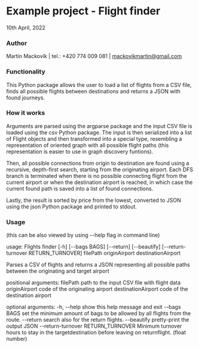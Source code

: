 # Example project - Flight finder

10th April, 2022

### Author
Martin Mackovík | tel.: +420 774 009 081 | mackovikmartin@gmail.com

### Functionality

This Python package allows the user to load a list of flights from a CSV file, finds all possible flights between destinations and returns a JSON with found journeys.

### How it works

Arguments are parsed using the argparse package and the input CSV file is loaded using the csv Python package. The input is then serialized into a list of Flight objects and then transformed into a special type, resembling a representation of oriented graph with all possible flight paths (this representation is easier to use in graph discovery funtions).

Then, all possible connections from origin to destination are found using a recursive, depth-first search, starting from the originating airport. Each DFS branch is terminated when there is no possible connecting flight from the current airport or when the destination airport is reached, in which case the current found path is saved into a list of found connections.

Lastly, the result is sorted by price from the lowest, converted to JSON using the json Python package and printed to stdout.

### Usage

(this can be also viewed by using --help flag in command line)

usage: Flights finder [-h] [--bags BAGS] [--return] [--beautify]
                      [--return-turnover RETURN_TURNOVER]
                      filePath originAirport destinationAirport

Parses a CSV of flights and returns a JSON representing all possible paths
between the originating and target airport

positional arguments:
  filePath              path to the input CSV file with flight data
  originAirport         code of the originating airport
  destinationAirport    code of the destination airport

optional arguments:
  -h, --help            show this help message and exit
  --bags BAGS           set the minimum amount of bags to be allowed by all
                        flights from the route.
  --return              search also for the return flights.
  --beautify            pretty-print the output JSON
  --return-turnover RETURN_TURNOVER
                        Minimum turnover hours to stay in the
                        targetdestination before leaving on returnflight.
                        (float number)